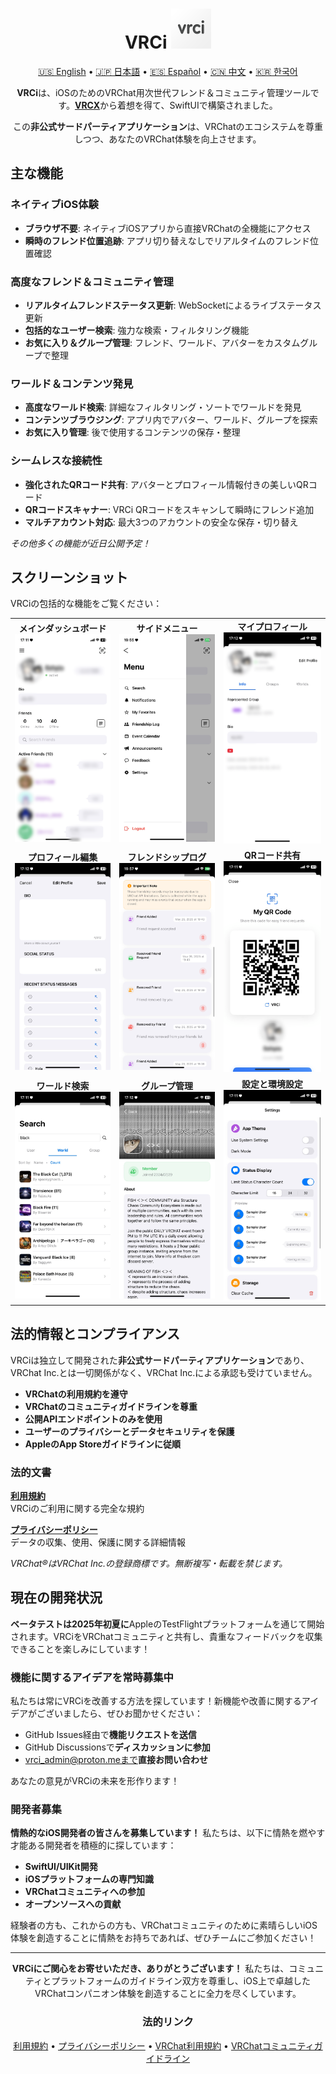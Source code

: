 <div align="center">

# VRCi <img src="./icon/icon.png" width="64" height="64"> </img>

[🇺🇸 English](README.md) • [🇯🇵 日本語](README_ja.md) • [🇪🇸 Español](README_es.md) • [🇨🇳 中文](README_cn.md) • [🇰🇷 한국어](README_kr.md)

**VRCi**は、iOSのためのVRChat用次世代フレンド＆コミュニティ管理ツールです。[**VRCX**](https://github.com/vrcx-team/VRCX)から着想を得て、SwiftUIで構築されました。

この**非公式サードパーティアプリケーション**は、VRChatのエコシステムを尊重しつつ、あなたのVRChat体験を向上させます。

<div align="left">

## 主な機能

### **ネイティブiOS体験**
- **ブラウザ不要**: ネイティブiOSアプリから直接VRChatの全機能にアクセス
- **瞬時のフレンド位置追跡**: アプリ切り替えなしでリアルタイムのフレンド位置確認

### **高度なフレンド＆コミュニティ管理**
- **リアルタイムフレンドステータス更新**: WebSocketによるライブステータス更新
- **包括的なユーザー検索**: 強力な検索・フィルタリング機能
- **お気に入り＆グループ管理**: フレンド、ワールド、アバターをカスタムグループで整理

### **ワールド＆コンテンツ発見**
- **高度なワールド検索**: 詳細なフィルタリング・ソートでワールドを発見
- **コンテンツブラウジング**: アプリ内でアバター、ワールド、グループを探索
- **お気に入り管理**: 後で使用するコンテンツの保存・整理

### **シームレスな接続性**
- **強化されたQRコード共有**: アバターとプロフィール情報付きの美しいQRコード
- **QRコードスキャナー**: VRCi QRコードをスキャンして瞬時にフレンド追加
- **マルチアカウント対応**: 最大3つのアカウントの安全な保存・切り替え

*その他多くの機能が近日公開予定！*

## スクリーンショット

VRCiの包括的な機能をご覧ください：

<table align="center">
  <tr>
    <td align="center">
      <strong>メインダッシュボード</strong><br>
      <img src="./img/main.png" alt="メインダッシュボード" width="280" />
    </td>
    <td align="center">
      <strong>サイドメニュー</strong><br>
      <img src="./img/sidemenu.png" alt="サイドメニュー" width="280" />
    </td>
    <td align="center">
      <strong>マイプロフィール</strong><br>
      <img src="./img/myprofile.png" alt="マイプロフィール" width="280" />
    </td>
  </tr>
  <tr>
    <td align="center">
      <strong>プロフィール編集</strong><br>
      <img src="./img/edit_profile.png" alt="プロフィール編集" width="280" />
    </td>
    <td align="center">
      <strong>フレンドシップログ</strong><br>
      <img src="./img/friendship_log.png" alt="フレンドシップログ" width="280" />
    </td>
    <td align="center">
      <strong>QRコード共有</strong><br>
      <img src="./img/qr.png" alt="QRコード" width="280" />
    </td>
  </tr>
  <tr>
    <td align="center">
      <strong>ワールド検索</strong><br>
      <img src="./img/search_world.png" alt="ワールド検索" width="280" />
    </td>
    <td align="center">
      <strong>グループ管理</strong><br>
      <img src="./img/group.png" alt="グループ" width="280" />
    </td>
    <td align="center">
      <strong>設定と環境設定</strong><br>
      <img src="./img/setting.png" alt="設定" width="280" />
    </td>
  </tr>
</table>

## 法的情報とコンプライアンス

VRCiは独立して開発された**非公式サードパーティアプリケーション**であり、VRChat Inc.とは一切関係がなく、VRChat Inc.による承認も受けていません。

- **VRChatの利用規約を遵守**
- **VRChatのコミュニティガイドラインを尊重**
- **公開APIエンドポイントのみを使用**
- **ユーザーのプライバシーとデータセキュリティを保護**
- **AppleのApp Storeガイドラインに従順**

### 法的文書

**[利用規約](https://vrci-eula-deploy.vercel.app/terms)**  
VRCiのご利用に関する完全な規約

**[プライバシーポリシー](https://vrci-eula-deploy.vercel.app/privacy)**  
データの収集、使用、保護に関する詳細情報

*VRChat®はVRChat Inc.の登録商標です。無断複写・転載を禁じます。*

## 現在の開発状況

**ベータテストは2025年初夏に**AppleのTestFlightプラットフォームを通じて開始されます。VRCiをVRChatコミュニティと共有し、貴重なフィードバックを収集できることを楽しみにしています！

### 機能に関するアイデアを常時募集中

私たちは常にVRCiを改善する方法を探しています！新機能や改善に関するアイデアがございましたら、ぜひお聞かせください：
- GitHub Issues経由で**機能リクエストを送信**
- GitHub Discussionsで**ディスカッションに参加**
- vrci_admin@proton.meまで**直接お問い合わせ**

あなたの意見がVRCiの未来を形作ります！

### 開発者募集

**情熱的なiOS開発者の皆さんを募集しています！** 私たちは、以下に情熱を燃やす才能ある開発者を積極的に探しています：
- **SwiftUI/UIKit開発**
- **iOSプラットフォームの専門知識**
- **VRChatコミュニティへの参加**
- **オープンソースへの貢献**

経験者の方も、これからの方も、VRChatコミュニティのために素晴らしいiOS体験を創造することに情熱をお持ちであれば、ぜひチームにご参加ください！

---

<div align="center">

**VRCiにご関心をお寄せいただき、ありがとうございます！** 私たちは、コミュニティとプラットフォームのガイドライン双方を尊重し、iOS上で卓越したVRChatコンパニオン体験を創造することに全力を尽くしています。

### 法的リンク
[利用規約](https://vrci-eula-deploy.vercel.app/terms) • [プライバシーポリシー](https://vrci-eula-deploy.vercel.app/privacy) • [VRChat利用規約](https://hello.vrchat.com/legal) • [VRChatコミュニティガイドライン](https://hello.vrchat.com/community-guidelines)

</div>